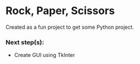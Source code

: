 # Rock, Paper, Scissors

Created as a fun project to get some Python project.

### Next step(s):

* Create GUI using TkInter